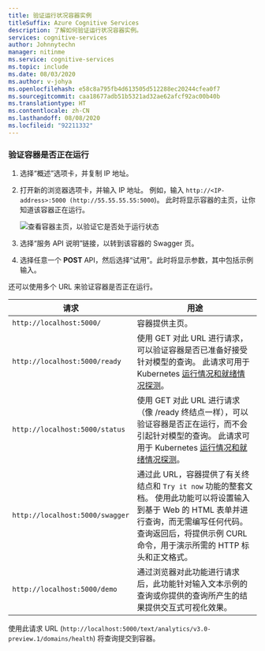 ```yaml
---
title: 验证运行状况容器实例
titleSuffix: Azure Cognitive Services
description: 了解如何验证运行状况容器实例。
services: cognitive-services
author: Johnnytechn
manager: nitinme
ms.service: cognitive-services
ms.topic: include
ms.date: 08/03/2020
ms.author: v-johya
ms.openlocfilehash: e58c8a795fb4d613505d512288ec20244cfea0f7
ms.sourcegitcommit: caa18677adb51b5321ad32ae62afcf92ac00b40b
ms.translationtype: HT
ms.contentlocale: zh-CN
ms.lasthandoff: 08/08/2020
ms.locfileid: "92211332"
---
```

### <a name="verify-that-a-container-is-running"></a>验证容器是否正在运行

1. 选择“概述”选项卡，并复制 IP 地址。
1. 打开新的浏览器选项卡，并输入 IP 地址。 例如，输入 `http://<IP-address>:5000 (http://55.55.55.55:5000`)。 此时将显示容器的主页，让你知道该容器正在运行。

    ![查看容器主页，以验证它是否处于运行状态](../media/how-tos/container-instance/swagger-docs-on-container.png)

1. 选择“服务 API 说明”链接，以转到该容器的 Swagger 页。

1. 选择任意一个 **POST** API，然后选择“试用”。此时将显示参数，其中包括示例输入。

还可以使用多个 URL 来验证容器是否正在运行。

|请求|用途|
|--|--|
|`http://localhost:5000/`|容器提供主页。|
|`http://localhost:5000/ready`|使用 GET 对此 URL 进行请求，可以验证容器是否已准备好接受针对模型的查询。 此请求可用于 Kubernetes [运行情况和就绪情况探测](https://kubernetes.io/docs/tasks/configure-pod-container/configure-liveness-readiness-probes/)。|
|`http://localhost:5000/status`|使用 GET 对此 URL 进行请求（像 /ready 终结点一样），可以验证容器是否正在运行，而不会引起针对模型的查询。 此请求可用于 Kubernetes [运行情况和就绪情况探测](https://kubernetes.io/docs/tasks/configure-pod-container/configure-liveness-readiness-probes/)。|
|`http://localhost:5000/swagger`|通过此 URL，容器提供了有关终结点和 `Try it now` 功能的整套文档。 使用此功能可以将设置输入到基于 Web 的 HTML 表单并进行查询，而无需编写任何代码。 查询返回后，将提供示例 CURL 命令，用于演示所需的 HTTP 标头和正文格式。 |
|`http://localhost:5000/demo`| 通过浏览器对此功能进行请求后，此功能针对输入文本示例的查询或你提供的查询所产生的结果提供交互式可视化效果。  |

使用此请求 URL (`http://localhost:5000/text/analytics/v3.0-preview.1/domains/health`) 将查询提交到容器。

